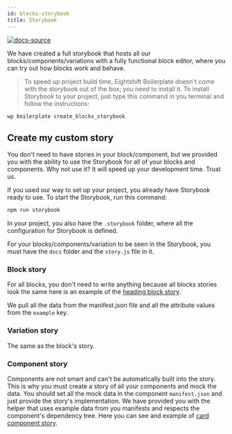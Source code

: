 ```yaml
---
id: blocks-storybook
title: Storybook
---
```


[![docs-source](https://img.shields.io/badge/source-eightshift--frontend--libs-yellow?style=for-the-badge&logo=javascript&labelColor=2a2a2a)](https://github.com/uandhgroup/eightshift-frontend-libs/tree/6.0.0/blocks/init/src/blocks/)

We have created a full storybook that hosts all our blocks/components/variations with a fully functional block editor, where you can try out how blocks work and behave.

> To speed up project build time, Eightshift Boilerplate doesn't come with the storybook out of the box; you need to install it. To install Storybook to your project, just type this command in you terminal and follow the instructions:

```bash
wp boilerplate create_blocks_storybook
```

## Create my custom story

You don't need to have stories in your block/component, but we provided you with the ability to use the Storybook for all of your blocks and components. Why not use it? It will speed up your development time. Trust us.

If you used our way to set up your project, you already have Storybook ready to use. To start the Storybook, run this command:

```bash
npm run storybook
```

In your project, you also have the `.storybook` folder, where all the configuration for Storybook is defined.

For your blocks/components/variation to be seen in the Storybook, you must have the `docs` folder and the `story.js` file in it.

### Block story

For all blocks, you don't need to write anything because all blocks stories look the same here is an example of the [heading block story](https://github.com/uandhgroup/eightshift-frontend-libs/tree/6.0.0/blocks/init/src/Blocks/custom/heading/docs/story.js).

We pull all the data from the manifest.json file and all the attribute values from the `example` key.

### Variation story

The same as the block's story.

### Component story

Components are not smart and can't be automatically built into the story. This is why you must create a story of all your components and mock the data.
You should set all the mock data in the component `manifest.json` and just provide the story's implementation. We have provided you with the helper that uses example data from you manifests and respects the component's dependency tree. Here you can see and example of [card component story](https://github.com/uandhgroup/eightshift-frontend-libs/tree/6.0.0/blocks/init/src/Blocks/components/card/docs/story.js).
